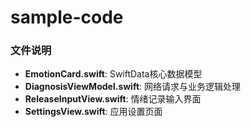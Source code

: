 # sample-code

### 文件说明
- **EmotionCard.swift**: SwiftData核心数据模型
- **DiagnosisViewModel.swift**: 网络请求与业务逻辑处理
- **ReleaseInputView.swift**: 情绪记录输入界面
- **SettingsView.swift**: 应用设置页面
